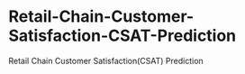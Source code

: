 # Retail-Chain-Customer-Satisfaction-CSAT-Prediction
Retail Chain Customer Satisfaction(CSAT) Prediction
